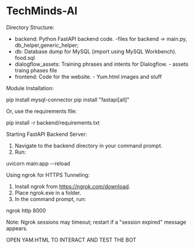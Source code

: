 # TechMinds-AI

Directory Structure:
- backend: Python FastAPI backend code.   -files for backend -> main.py, db_helper,generic_helper;
- db: Database dump for MySQL (import using MySQL Workbench).    food.sql
- dialogflow_assets: Training phrases and intents for Dialogflow.     - assets traing phases file
- frontend: Code for the website.     - Yum.html images and stuff

Module Installation:

pip install mysql-connector
pip install "fastapi[all]"

Or, use the requirements file:

pip install -r backend/requirements.txt


Starting FastAPI Backend Server:
1. Navigate to the backend directory in your command prompt.
2. Run:

uvicorn main:app --reload


Using ngrok for HTTPS Tunneling:
1. Install ngrok from https://ngrok.com/download.
2. Place ngrok.exe in a folder.
3. In the command prompt, run:

ngrok http 8000

Note: Ngrok sessions may timeout; restart if a "session expired" message appears.


OPEN YAM.HTML TO INTERACT AND TEST THE BOT

